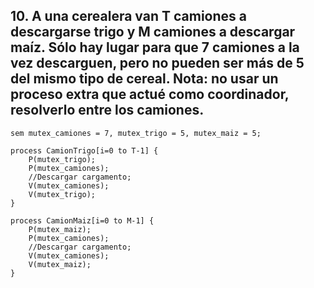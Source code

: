 ## 10. A una cerealera van T camiones a descargarse trigo y M camiones a descargar maíz. Sólo hay lugar para que 7 camiones a la vez descarguen, pero no pueden ser más de 5 del mismo tipo de cereal. Nota: no usar un proceso extra que actué como coordinador, resolverlo entre los camiones.
```
sem mutex_camiones = 7, mutex_trigo = 5, mutex_maiz = 5;

process CamionTrigo[i=0 to T-1] {
    P(mutex_trigo);
    P(mutex_camiones);
    //Descargar cargamento;
    V(mutex_camiones);
    V(mutex_trigo);
}

process CamionMaiz[i=0 to M-1] {
    P(mutex_maiz);
    P(mutex_camiones);
    //Descargar cargamento;
    V(mutex_camiones);
    V(mutex_maiz);
}

```
